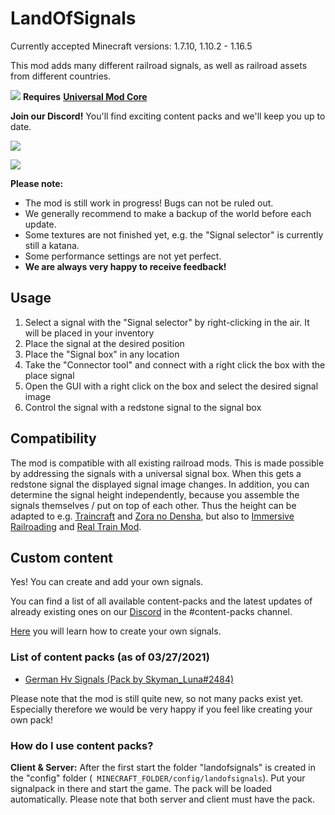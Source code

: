 **LandOfSignals**
==================
Currently accepted Minecraft versions: 1.7.10, 1.10.2 - 1.16.5

This mod adds many different railroad signals, as well as railroad assets from different countries.

![](https://i.imgur.com/T22HdwX.png)    **Requires** [**Universal Mod
Core**](https://www.curseforge.com/minecraft/mc-mods/universal-mod-core)

**Join our Discord!** You'll find exciting content packs and we'll keep you up to date.

[![](https://cdn2.iconfinder.com/data/icons/gaming-platforms-squircle/250/discord_squircle-128.png)](https://discord.gg/ykAqHKYjVM)

![](https://media.forgecdn.net/attachments/350/811/2021-03-26_13.png)

**Please note:**

* The mod is still work in progress! Bugs can not be ruled out.
* We generally recommend to make a backup of the world before each update.
* Some textures are not finished yet, e.g. the "Signal selector" is currently still a katana.
* Some performance settings are not yet perfect.
* **We are always very happy to receive feedback!**

**Usage**
------------------

1. Select a signal with the "Signal selector" by right-clicking in the air. It will be placed in your inventory
2. Place the signal at the desired position
3. Place the "Signal box" in any location
4. Take the "Connector tool" and connect with a right click the box with the place signal
5. Open the GUI with a right click on the box and select the desired signal image
6. Control the signal with a redstone signal to the signal box

**Compatibility**
------------------
The mod is compatible with all existing railroad mods. This is made possible by addressing the signals with a universal
signal box. When this gets a redstone signal the displayed signal image changes. In addition, you can determine the
signal height independently, because you assemble the signals themselves / put on top of each other. Thus the height can
be adapted to e.g. [Traincraft](https://www.curseforge.com/minecraft/mc-mods/traincraft)
and [Zora no Densha](https://www.curseforge.com/minecraft/mc-mods/zora-no-densha), but also
to [Immersive Railroading](https://www.curseforge.com/minecraft/mc-mods/immersive-railroading)
and [Real Train Mod](https://www.curseforge.com/minecraft/mc-mods/realtrainmod).

**Custom content**
------------------
Yes! You can create and add your own signals.

You can find a list of all available content-packs and the latest updates of already existing ones on
our [Discord](https://discord.gg/ykAqHKYjVM) in the #content-packs channel.

[Here](https://github.com/LandOfRails/LandOfSignals/wiki/Content-Packs) you will learn how to create your own signals.

### **List of content packs** (as of 03/27/2021)

* [German Hv Signals (Pack by Skyman_Luna#2484)](https://cdn.discordapp.com/attachments/797795720785690655/824716385598701628/hv_signalpack.zip)

Please note that the mod is still quite new, so not many packs exist yet. Especially therefore we would be very happy if
you feel like creating your own pack!

### **How do I use content packs?**

**Client & Server:** After the first start the folder "landofsignals" is created in the "config" folder (``
MINECRAFT_FOLDER/config/landofsignals``). Put your signalpack in there and start the game. The pack will be loaded
automatically. Please note that both server and client must have the pack. 